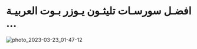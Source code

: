 # افضـل سورسـات تليثـون يـوزر بـوت العربيـة ...
![photo_2023-03-23_01-47-12](https://user-images.githubusercontent.com/104495224/227823116-72dd6594-08e4-4c0e-b31b-6f8ebb38c6f4.jpg)

